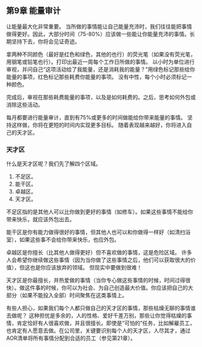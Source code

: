 ## 第9章 能量审计
让能量最大化非常重要。 当所做的事情能让自己能量充沛时，我们往往能把事情做得更好。因此，大部分时间（75-80%）应该做一些能让你能量充沛的事情。长期坚持下去，你将会见证奇迹。

拿两种不同颜色（最好是红色和绿色，其他的也行）的荧光笔（如果没有荧光笔，用钢笔或铅笔也行）。打印出最近一周每个工作日所做的事情。 以小时为单位进行审视，并问自己“这项活动给了我能量，还是消耗我的能量？”用绿色标记那些给你能量的事项，红色标记那些耗费你能量的事项。 没有中性，每个小时必须标记一种颜色。

完成后，审视在那些耗费能量的事项，以及是如何耗费的。之后，思考如何外包或消除这些活动。

每月都要进行能量审计，直到有75%或更多的时间做能给你带来能量的事情。 坚持这样做，你将在更短的时间内实现更多目标。 随着表现越来越好，你将进入自己的天才区。

### 天才区
什么是天才区呢？我们先了解四个区域。
1.	不足区。
2.	能干区。
3.	卓越区。
4.	天才区。

不足区指的是其他人可以比你做到更好的事情（如修车）。如果这些事情不能给你带来快乐，就应该外包出去。

能干区是你有能力做得很好的事情，但其他人也可以和你做得一样好（如清扫浴室），如果这些事不会给你带来快乐，也应外包。

卓越区是你擅长（比其他人做得更好）但不喜欢做的事情，这是危险区域。 许多人会希望你继续做这些事情（因为当你做了这些事情之后，他们可以获取很大的价值），但这也是你应该放弃的领域。 但现实中要做到很难！

天才区是你最擅长，并热爱做的事情（当你专心做这些事情的时候，时间过得很快）。做这件事的时候，你可以为社会、为自己创造最大价值。你应该把自己的大部分（如果不能投入全部）时间聚焦在这类事情上。

有些人担心，如果我们每个人都只做自己的天才区的事情，那些枯燥无聊的事情谁去做呢？ 这种担忧是多余的，人的性格、爱好千差万别，那些让你觉得枯燥的事情，肯定恰好有人很喜欢做，并且很擅长。即使是“可怕的”任务，比如解雇员工，也肯定有人愿意去做。在公司里，关键要识别每个人的天才区，人尽其才，通过AOR清单将所有事情分配到合适的员工（参见第21章）。
